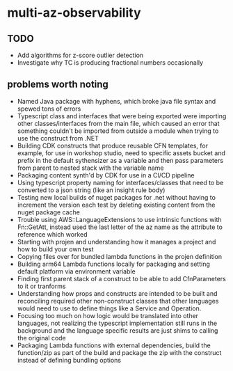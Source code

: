 # multi-az-observability

## TODO

- Add algorithms for z-score outlier detection
- Investigate why TC is producing fractional numbers occasionally

## problems worth noting

- Named Java package with hyphens, which broke java file syntax and spewed tons of errors
- Typescript class and interfaces that were being exported were importing other classes/interfaces
from the main file, which caused an error that something couldn't be imported from outside a module
when trying to use the construct from .NET
- Building CDK constructs that produce reusable CFN templates, for example, for use in workshop studio,
need to specific assets bucket and prefix in the default sythensizer as a variable and then pass parameters from parent
to nested stack with the variable name
- Packaging content synth'd by CDK for use in a CI/CD pipeline
- Using typescript property naming for interfaces/classes that need to be converted to a json string (like an insight rule body)
- Testing new local builds of nuget packages for .net without having to increment the version each test by deleting 
existing content from the nuget package cache
- Trouble using AWS::LanguageExtensions to use intrinsic functions with Fn::GetAtt, instead used the last letter of the az 
name as the attribute to reference which worked
- Starting with projen and understanding how it manages a project and how to build your own test
- Copying files over for bundled lambda functions in the projen definition
- Building arm64 Lambda functions locally for packaging and setting default platform via environment variable
- Finding first parent stack of a construct to be able to add CfnParameters to it or tranforms
- Understanding how props and constructs are intended to be built and reconciling required other non-construct classes that other languages would need to use to define things like a Service and Operation.
- Focusing too much on how logic would be translated into other languages, not realizing the typescript implementation still
runs in the background and the language specific results are just shims to calling the original code
- Packaging Lambda functions with external dependencies, build the function/zip as part of the build and package the zip with the construct instead of defining bundling options
